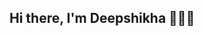 ## Hi there, I'm Deepshikha 👋👩‍💻

<!--
**Deepshikha-Chhaperia/Deepshikha-Chhaperia** is a ✨ _special_ ✨ repository because its `README.md` (this file) appears on your GitHub profile.

OS:  Windows 11
Uptime: 21 years
Host: SVKM’s NMIMS Deemed-to-University
Kernel: Artificial Intelligence
IDE: VSCode 1.92.2

Languages.Programming: Python, Java, C, SQL, HTML, JavaScript
Languages.Tools: NumPy, Pandas, TensorFlow, Scikit-Learn, Seaborn, Matplotlib, Plotly, Flask, SPSS, MATLAB, GCP, Tableau, Power BI
Languages.Real: English, Hindi, Bengali, Spanish, German

Hobbies.Projects: Security Frameworks, Machine Learning, Cybersecurity
Hobbies.Personal: AI, Security

Contact
_______
Email: deepshikhachhaperia@gmail.com
LinkedIn: linkedin.com/in/deepshikha-chhaperia/
